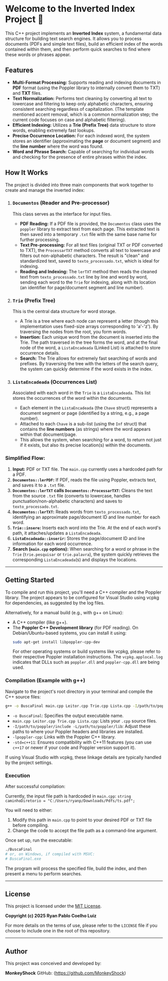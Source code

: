 # Welcome to the Inverted Index Project 👋

This C++ project implements an **Inverted Index** system, a fundamental data structure for building text search engines. It allows you to process documents (PDFs and simple text files), build an efficient index of the words contained within them, and then perform quick searches to find where these words or phrases appear.

## Features

* **Multi-Format Processing:** Supports reading and indexing documents in **PDF** format (using the Poppler library to internally convert them to TXT) and **TXT** files.
* **Text Normalization:** Performs text cleaning by converting all text to lowercase and filtering to keep only alphabetic characters, ensuring consistent searching regardless of capitalization. (The template mentioned accent removal, which is a common normalization step; the current code focuses on case and alphabetic filtering).
* **Efficient Indexing:** Utilizes a **Trie (Prefix Tree)** data structure to store words, enabling extremely fast lookups.
* **Precise Occurrence Location:** For each indexed word, the system stores an identifier (approximating the **page** or document segment) and the **line number** where the word was found.
* **Word and Phrase Search:** Capable of searching for individual words and checking for the presence of entire phrases within the index.

## How It Works

The project is divided into three main components that work together to create and manage the inverted index:

1.  ### `Documentos` (Reader and Pre-processor)

    This class serves as the interface for input files.

    * **PDF Reading:** If a PDF file is provided, the `Documentos` class uses the `poppler` library to extract text from each page. This extracted text is then saved into a temporary `.txt` file with the same base name for further processing.
    * **Text Pre-processing:** For all text files (original TXT or PDF converted to TXT), the `ProcessarTXT` method converts all text to lowercase and filters out non-alphabetic characters. The result is "clean" and standardized text, saved to `texto_processado.txt`, which is ideal for indexing.
    * **Reading and Indexing:** The `lerTXT` method then reads the cleaned text from `texto_processado.txt` line by line and word by word, sending each word to the `Trie` for indexing, along with its location (an identifier for page/document segment and line number).

2.  ### `Trie` (Prefix Tree)

    This is the central data structure for word storage.

    * A Trie is a tree where each node can represent a letter (though this implementation uses fixed-size arrays corresponding to 'a'-'z'). By traversing the nodes from the root, you form words.
    * **Insertion:** Each unique word from the document is inserted into the Trie. The path traversed in the tree forms the word, and at the final node of the word, a `ListaEncadeada` (Linked List) is attached to store occurrence details.
    * **Search:** The Trie allows for extremely fast searching of words and prefixes. By traversing the tree with the letters of the search query, the system can quickly determine if the word exists in the index.

3.  ### `ListaEncadeada` (Occurrences List)

    Associated with each word in the `Trie` is a `ListaEncadeada`. This list stores the occurrences of the word within the documents.

    * Each element in the `ListaEncadeada` (the `Chave` struct) represents a document segment or page (identified by a string, e.g., a page number).
    * Attached to each `Chave` is a sub-list (using the `Inf` struct) that contains the **line numbers** (as strings) where the word appears within that document/page.
    * This allows the system, when searching for a word, to return not just if it exists, but also its precise location(s) within the documents.

### Simplified Flow:

1.  **Input:** PDF or TXT file. The `main.cpp` currently uses a hardcoded path for a PDF.
2.  **`Documentos::lerPDF`:** If PDF, reads the file using Poppler, extracts text, and saves it to a `.txt` file.
3.  **`Documentos::lerTXT` calls `Documentos::ProcessarTXT`:** Cleans the text from the source `.txt` file (converts to lowercase, handles punctuation/non-alphabetic characters) and saves to `texto_processado.txt`.
4.  **`Documentos::lerTXT`:** Reads words from `texto_processado.txt`, identifying an approximate page/document ID and line number for each word.
5.  **`Trie::insere`:** Inserts each word into the Trie. At the end of each word's path, it attaches/updates a `ListaEncadeada`.
6.  **`ListaEncadeada::inserir`:** Stores the page/document ID and line information for each word occurrence.
7.  **Search (`main.cpp` options):** When searching for a word or phrase in the `Trie` (`trie.pesquisar` or `trie.palavra`), the system quickly retrieves the corresponding `ListaEncadeada`(s) and displays the locations.

-----

## Getting Started

To compile and run this project, you'll need a C++ compiler and the Poppler library. The project appears to be configured for Visual Studio using vcpkg for dependencies, as suggested by the log files.

Alternatively, for a manual build (e.g., with g++ on Linux):

* A C++ compiler (like g++).
* The **Poppler C++ Development library** (for PDF reading). On Debian/Ubuntu-based systems, you can install it using:
    ```bash
    sudo apt-get install libpoppler-cpp-dev
    ```
    For other operating systems or build systems like vcpkg, please refer to their respective Poppler installation instructions. The `vcpkg.applocal.log` indicates that DLLs such as `poppler.dll` and `poppler-cpp.dll` are being used.

### Compilation (Example with g++)

Navigate to the project's root directory in your terminal and compile the C++ source files:

```bash
g++ -o BuscaFinal main.cpp Leitor.cpp Trie.cpp Lista.cpp -I/path/to/poppler/include -L/path/to/poppler/lib -lpoppler-cpp -std=c++11
```

* `-o BuscaFinal`: Specifies the output executable name.
* `main.cpp Leitor.cpp Trie.cpp Lista.cpp`: Lists your `.cpp` source files.
* `-I/path/to/poppler/include -L/path/to/poppler/lib`: Adjust these paths to where your Poppler headers and libraries are installed.
* `-lpoppler-cpp`: Links with the Poppler C++ library.
* `-std=c++11`: Ensures compatibility with C++11 features (you can use `c++17` or newer if your code and Poppler version support it).

If using Visual Studio with vcpkg, these linkage details are typically handled by the project settings.

### Execution

After successful compilation:

Currently, the input file path is hardcoded in `main.cpp`:
`string caminhoDiretorio = "C:/Users/ryanp/Downloads/Pdfs/ts.pdf";`

You will need to either:
1.  Modify this path in `main.cpp` to point to your desired PDF or TXT file before compiling.
2.  Change the code to accept the file path as a command-line argument.

Once set up, run the executable:
```bash
./BuscaFinal 
# or, on Windows, if compiled with MSVC:
# BuscaFinal.exe
```

The program will process the specified file, build the index, and then present a menu to perform searches.

-----

## License

This project is licensed under the [MIT License](https://opensource.org/licenses/MIT).

**Copyright (c) 2025 Ryan Pablo Coelho Luiz**

For more details on the terms of use, please refer to the `LICENSE` file if you choose to include one in the root of this repository.

-----

## Author

This project was conceived and developed by:

**MonkeyShock**
GitHub: (https://github.com/MonkeyShock)

